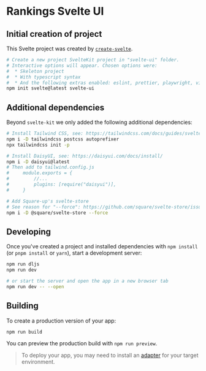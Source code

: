 # Rankings Svelte UI

## Initial creation of project

This Svelte project was created by [`create-svelte`](https://github.com/sveltejs/kit/tree/master/packages/create-svelte).

```bash
# Create a new project SvelteKit project in "svelte-ui" folder.
# Interactive options will appear. Chosen options were:
#  * Skeleton project
#  * With typescript syntax
#  * And the following extras enabled: eslint, prettier, playwright, vitest
npm init svelte@latest svelte-ui
```

## Additional dependencies

Beyond `svelte-kit` we only added the following additional dependencies:

```bash
# Install Tailwind CSS, see: https://tailwindcss.com/docs/guides/sveltekit
npm i -D tailwindcss postcss autoprefixer
npx tailwindcss init -p

# Install DaisyUI, see: https://daisyui.com/docs/install/
npm i -D daisyui@latest
# Then add to tailwind.config.js
#     module.exports = {
#         //...
#         plugins: [require("daisyui")],
#     }

# Add Square-up's svelte-store
# See reason for "--force": https://github.com/square/svelte-store/issues/67
npm i -D @square/svelte-store --force
```

## Developing

Once you've created a project and installed dependencies with `npm install` (or `pnpm install` or `yarn`), start a development server:

```bash
npm run dljs
npm run dev

# or start the server and open the app in a new browser tab
npm run dev -- --open
```

## Building

To create a production version of your app:

```bash
npm run build
```

You can preview the production build with `npm run preview`.

> To deploy your app, you may need to install an [adapter](https://kit.svelte.dev/docs/adapters) for your target environment.
